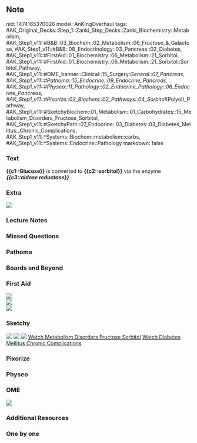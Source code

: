 ## Note
nid: 1474165370026
model: AnKingOverhaul
tags: #AK_Original_Decks::Step_1::Zanki_Step_Decks::Zanki_Biochemistry::Metabolism, #AK_Step1_v11::#B&B::03_Biochem::02_Metabolism::06_Fructose_&_Galactose, #AK_Step1_v11::#B&B::08_Endocrinology::03_Pancreas::02_Diabetes, #AK_Step1_v11::#FirstAid::01_Biochemistry::06_Metabolism::21_Sorbitol, #AK_Step1_v11::#FirstAid::01_Biochemistry::06_Metabolism::21_Sorbitol::Sorbitol_Pathway, #AK_Step1_v11::#OME_banner::Clinical::15_Surgery:_General::07_Pancreas, #AK_Step1_v11::#Pathoma::15_Endocrine::09_Endocrine_Pancreas, #AK_Step1_v11::#Physeo::11_Pathology::02_Endocrine_Pathology::06_Endocrine_Pancreas, #AK_Step1_v11::#Pixorize::02_Biochem::02_Pathways::04_Sorbitol_(Polyol)_Pathway, #AK_Step1_v11::#SketchyBiochem::01_Metabolism::01_Carbohydrates::15_Metabolism_Disorders_Fructose_Sorbitol, #AK_Step1_v11::#SketchyPath::07_Endocrine::03_Diabetes::03_Diabetes_Mellitus:_Chronic_Complications, #AK_Step1_v11::^Systems::Biochem::metabolism::carbs, #AK_Step1_v11::^Systems::Endocrine::Pathology
markdown: false

### Text
<div>
  <div>
    <b>{{c1::Glucose}}</b> is converted to <b>{{c2::sorbitol}}</b>
    via the enzyme <i style="font-weight: bold;">{{c3::aldose
    reductase}}</i>
  </div>
</div>

### Extra
<div><img src="paste-62457414418557.jpg"></div>

### Lecture Notes


### Missed Questions


### Pathoma


### Boards and Beyond


### First Aid
<img src="tmpjQcvVh.png" class="resizer">
<div><img src="tmpeTN1Xg.png" class="resizer"></div>
<div><img src="tmpxyvjzu.png" class="resizer"></div>

### Sketchy
<img src="Screen%20Shot%202020-03-15%20at%202.43.36%20PM.JPG"
class="resizer"> <img src=
"Screen%20Shot%202021-01-07%20at%2015.08.09.jpg"> <img src=
"Screen%20Shot%202021-01-07%20at%2015.08.32.jpg"> <a href=
"https://dashboard.sketchy.com/study/medical/courses/medical-biochemistry/units/medical-biochemistry-metabolism/videos/medical-biochemistry-metabolism-carbohydrates-metabolism-and-disorders-of-fructose-and-sorbitol?utm_source=anki&utm_medium=partnership&utm_campaign=february_update&utm_content=medical">
Watch Metabolism Disorders Fructose Sorbitol</a> <a href=
"https://dashboard.sketchy.com/study/medical/courses/medical-biochemistry/units/medical-biochemistry-metabolism/videos/medical-biochemistry-metabolism-carbohydrates-metabolism-and-disorders-of-fructose-and-sorbitol?utm_source=anki&utm_medium=partnership&utm_campaign=february_update&utm_content=medical">
Watch Diabetes Mellitus Chronic Complications</a>

### Pixorize


### Physeo


### OME
<div class="ome-widget">
  <a href=
  "https://onlinemeded.org/spa/surgery-general/pancreas/acquire?ref=anki">
  <img src="_OME_AnkiFlashcards_Lesson_1.png"></a>
</div>

### Additional Resources


### One by one

